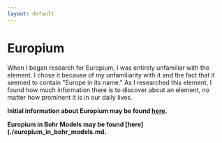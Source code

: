 ```yaml
---
layout: default
---
```

# Europium

When I began research for Europium, I was entirely unfamiliar with the element. I chose it because of my unfamiliarity with it and the fact that it seemed to contain "Europe in its name." As I researched this element, I found how much information there is to discover about an element, no matter how prominent it is in our daily lives.

**Initial information about Europium may be found [here](./initial_information.md).** 

**Europium in Bohr Models may be found [here](./europium_in_bohr_models.md.**

